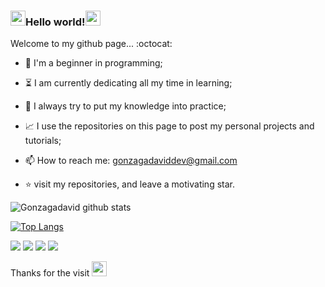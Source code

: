 ###  <img src= "https://github.com/TheDudeThatCode/TheDudeThatCode/blob/master/Assets/Hi.gif" width="24px">Hello world!<img src="https://github.com/TheDudeThatCode/TheDudeThatCode/blob/master/Assets/Earth.gif" width="24px">


Welcome to my github page... :octocat:


- :hatching_chick: I'm a beginner in programming;

- :hourglass_flowing_sand: I am currently dedicating all my time in learning;

- :muscle: I always try to put my knowledge into practice;

- :chart_with_upwards_trend: I use the repositories on this page to post my personal projects and tutorials;

- 📫 How to reach me: gonzagadaviddev@gmail.com

- :star: visit my repositories, and leave a motivating star.


![Gonzagadavid github stats](https://github-readme-stats.vercel.app/api?username=Gonzagadavid&show_icons=true&theme=dark)


[![Top Langs](https://github-readme-stats.vercel.app/api/top-langs/?username=Gonzagadavid&layout=compact)](https://github.com/anuraghazra/github-readme-stats)



<img src = "https://img.shields.io/badge/-HTML5-E34F26?style=flat&logo=html5&logoColor=white"> 
<img src = "https://img.shields.io/badge/-CSS3-1572B6?style=flat&logo=css3&logoColor=white">
<img src = "https://img.shields.io/badge/-Bootstrap-563D7C?style=flat&logo=bootstrap&logoColor=white">
<img src = "https://img.shields.io/badge/-JavaScript-eed718?style=flat&logo=javascript&logoColor=ffffff">


Thanks for the visit <img src= "https://github.com/TheDudeThatCode/TheDudeThatCode/blob/master/Assets/Handshake.gif" width="24px">
